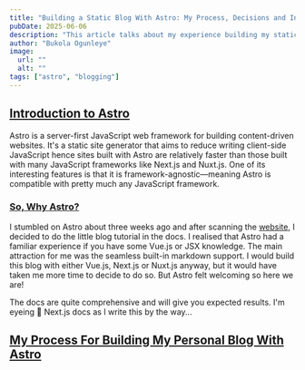 ```yaml
---
title: "Building a Static Blog With Astro: My Process, Decisions and Insights"
pubDate: 2025-06-06
description: "This article talks about my experience building my static blog—this blog, with Astro. I deployed to Cloudflare, and used pnpm, tailwind, and mostly astro-focused plugins like astro-og-canvas."
author: "Bukola Ogunleye"
image:
  url: ""
  alt: ""
tags: ["astro", "blogging"]
---
```


## [Introduction to Astro](#introduction-to-astro)

Astro is a server-first JavaScript web framework for building content-driven websites. It's a static site generator that aims to reduce writing client-side JavaScript hence sites built with Astro are relatively faster than those built with many JavaScript frameworks like Next.js and Nuxt.js. One of its interesting features is that it is framework-agnostic—meaning Astro is compatible with pretty much any JavaScript framework.

### [So, Why Astro?](#so-why-astro)

I stumbled on Astro about three weeks ago and after scanning the [website](https://astro.build), I decided to do the little blog tutorial in the docs. I realised that Astro had a familiar experience if you have some Vue.js or JSX knowledge. The main attraction for me was the seamless built-in markdown support. I would build this blog with either Vue.js, Next.js or Nuxt.js anyway, but it would have taken me more time to decide to do so. But Astro felt welcoming so here we are!

The docs are quite comprehensive and will give you expected results. I'm eyeing 🌚 Next.js docs as I write this by the way...

## [My Process For Building My Personal Blog With Astro](#my-process-for-building-my-personal-blog-with-astro)

<!--
- **bold** and _italics._
- *** will create a hr
- lists
- [links](https://astro.build)
- <https://astro.build> will show as https://astro.build
 -->

<!--
title: Building a Technical Blog With Astro: Insights and Decisions Along the Way
metaDescription: Discover my experience building a static blog with Astro, including insights on deployment to Cloudflare, use of pnpm, tailwind, and astro-focused plugins like astro-og-canvas.
imageAlt: Building a Technical Blog With Astro

title: Building a Technical Blog With Astro: Insights and Decisions
metaDescription: Discover the process of building a static blog with Astro, including insights and key decisions. Learn about deploying to Cloudflare, using pnpm, tailwind, and Astro-focused plugins like astro-og-canvas.
imageAlt: Building a Technical Blog With Astro

title: Building a Static Blog with Astro: My Process and Insights
metaDescription: Discover why I chose Astro to build my technical blog and learn about my process deploying to Cloudflare, using pnpm, tailwind, and astro-focused plugins like astro-og-canvas. Gain insights and decisions along the way.
imageAlt: Astro static blog building process
 -->

 <!-- 
 Astro, Tailwind, and Cloudflare Pages: A Perfect Trio for Bloggers 
 My Experince with Astro: Building a Blog from Scratch
 Why Astro is the Best Choice for Your Next Blog
 Insights from Building My Technical Blog with Astro
 -->
